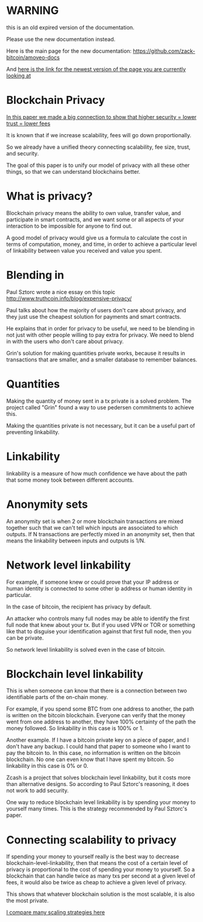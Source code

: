 WARNING
========

this is an old expired version of the documentation.

Please use the new documentation instead. 

Here is the main page for the new documentation: https://github.com/zack-bitcoin/amoveo-docs 

And [here is the link for the newest version of the page you are currently looking at](https://github.com/zack-bitcoin/amoveo-docs/blob/master//design/privacy.md)

Blockchain Privacy
==========

[In this paper we made a big connection to show that higher security = lower trust = lower fees](https://github.com/zack-bitcoin/amoveo/blob/master/docs/basics/trust_theory.md)

It is known that if we increase scalability, fees will go down proportionally.

So we already have a unified theory connecting scalability, fee size, trust, and security.

The goal of this paper is to unify our model of privacy with all these other things, so that we can understand blockchains better.

What is privacy?
==========

Blockchain privacy means the ability to own value, transfer value, and participate in smart contracts, and we want some or all aspects of your interaction to be impossible for anyone to find out.

A good model of privacy would give us a formula to calculate the cost in terms of computation, money, and time, in order to achieve a particular level of linkability between value you received and value you spent.


Blending in
=======

Paul Sztorc wrote a nice essay on this topic http://www.truthcoin.info/blog/expensive-privacy/

Paul talks about how the majority of users don't care about privacy, and they just use the cheapest solution for payments and smart contracts.

He explains that in order for privacy to be useful, we need to be blending in not just with other people willing to pay extra for privacy. We need to blend in with the users who don't care about privacy.

Grin's solution for making quantities private works, because it results in transactions that are smaller, and a smaller database to remember balances.


Quantities
========

Making the quantity of money sent in a tx private is a solved problem. The project called "Grin" found a way to use pedersen commitments to achieve this.

Making the quantities private is not necessary, but it can be a useful part of preventing linkability.

Linkability
=======

linkability is a measure of how much confidence we have about the path that some money took between different accounts.

Anonymity sets
========

An anonymity set is when 2 or more blockchain transactions are mixed together such that we can't tell which inputs are associated to which outputs.
If N transactions are perfectly mixed in an anonymity set, then that means the linkability between inputs and outputs is 1/N.


Network level linkability
========

For example, if someone knew or could prove that your IP address or human identity is connected to some other ip address or human identity in particular.

In the case of bitcoin, the recipient has privacy by default.

An attacker who controls many full nodes may be able to identify the first full node that knew about your tx. But if you used VPN or TOR or something like that to disguise your identification against that first full node, then you can be private.

So network level linkability is solved even in the case of bitcoin.

Blockchain level linkability
========

This is when someone can know that there is a connection between two identifiable parts of the on-chain money.

For example, if you spend some BTC from one address to another, the path is written on the bitcoin blockchain. Everyone can verify that the money went from one address to another, they have 100% certainty of the path the money followed.
So linkability in this case is 100% or 1.

Another example. If I have a bitcoin private key on a piece of paper, and I don't have any backup. I could hand that paper to someone who I want to pay the bitcoin to.
In this case, no information is written on the bitcoin blockchain.
No one can even know that I have spent my bitcoin.
So linkability in this case is 0% or 0.

Zcash is a project that solves blockchain level linkability, but it costs more than alternative designs. So according to Paul Sztorc's reasoning, it does not work to add security.

One way to reduce blockchain level linkability is by spending your money to yourself many times. This is the strategy recommended by Paul Sztorc's paper.


Connecting scalability to privacy
============

If spending your money to yourself really is the best way to decrease blockchain-level-linkability, then that means the cost of a certain level of privacy is proportional to the cost of spending your money to yourself.
So a blockchain that can handle twice as many txs per second at a given level of fees, it would also be twice as cheap to achieve a given level of privacy.

This shows that whatever blockchain solution is the most scalable, it is also the most private.

[I compare many scaling strategies here](https://github.com/zack-bitcoin/amoveo/blob/master/docs/other_blockchains/sharding.md)
